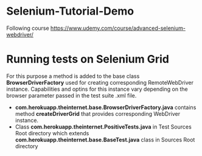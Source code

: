 # Selenium-Tutorial-Demo
Following course https://www.udemy.com/course/advanced-selenium-webdriver/

# Running tests on Selenium Grid
For this purpose a method is added to the base class **BrowserDriverFactory** used for creating corresponding RemoteWebDriver instance. Capabilities and optins for this instance vary depending on the browser parameter passed in the test suite .xml file.

- **com.herokuapp.theinternet.base.BrowserDriverFactory.java** contains method **createDriverGrid** that provides corresponding WebDriver instance.
- Class **com.herokuapp.theinternet.PositiveTests.java** in Test Sources Root directory which extends **com.herokuapp.theinternet.base.BaseTest.java** class in Sources Root directory
